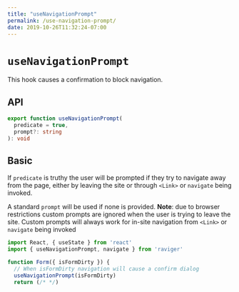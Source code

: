 ```yaml
---
title: "useNavigationPrompt"
permalink: /use-navigation-prompt/
date: 2019-10-26T11:32:24-07:00
---
```


# `useNavigationPrompt`

This hook causes a confirmation to block navigation.

## API

```typescript
export function useNavigationPrompt(
  predicate = true,
  prompt?: string
): void
```

## Basic


If `predicate` is truthy the user will be prompted if they try to navigate away from the page, either by leaving the site or through `<Link>` or `navigate` being invoked.

A standard `prompt` will be used if none is provided. **Note**: due to browser restrictions custom prompts are ignored when the user is trying to leave the site. Custom prompts will always work for in-site navigation from `<Link>` or `navigate` being invoked

```jsx
import React, { useState } from 'react'
import { useNavigationPrompt, navigate } from 'raviger'

function Form({ isFormDirty }) {
  // When isFormDirty navigation will cause a confirm dialog
  useNavigationPrompt(isFormDirty)
  return (/* */)
```

